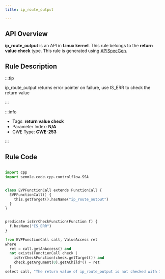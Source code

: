```yaml
---
title: ip_route_output

---
```



## API Overview
**ip_route_output** is an API in **Linux kernel**. This rule belongs to the **return value check** type. This rule is generated using [APISpecGen](../../tools/APISpecGen).
## Rule Description

:::tip

ip_route_output returns error pointer on failure, use IS_ERR to check the return value

:::

:::info

- Tags: **return value check**
- Parameter Index: **N/A**
- CWE Type: **CWE-253**

:::

## Rule Code
```python

import cpp
import semmle.code.cpp.controlflow.SSA


class EVPFunctionCall extends FunctionCall {
  EVPFunctionCall() {
    this.getTarget().hasName("ip_route_output")
  }
}


predicate isErrCheckFunction(Function f) {
  f.hasName("IS_ERR") 
}

from EVPFunctionCall call, ValueAccess ret
where
  ret = call.getAnAccess() and
  not exists(FunctionCall check |
    isErrCheckFunction(check.getTarget()) and
    check.getArgument(0).getAChild*() = ret
  )
select call, "The return value of ip_route_output is not checked with IS_ERR."
    
```